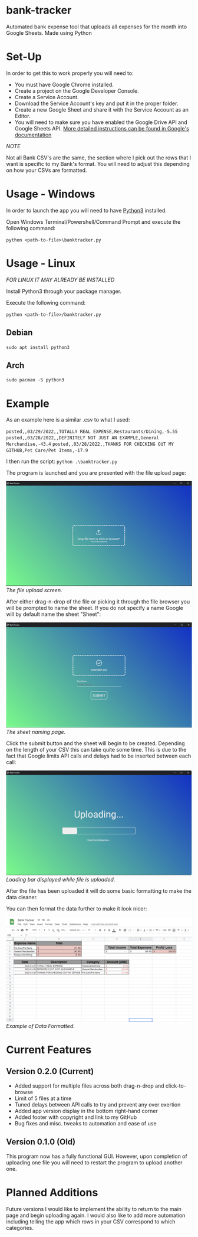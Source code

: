 # bank-tracker
Automated bank expense tool that uploads all expenses for the month into Google Sheets. Made using Python

# Set-Up
In order to get this to work properly you will need to:
+ You must have Google Chrome installed.
+ Create a project on the Google Developer Console.
+ Create a Service Account.
+ Download the Service Account's key and put it in the proper folder.
+ Create a new Google Sheet and share it with the Service Account as an Editor.
+ You will need to make sure you have enabled the Google Drive API and Google Sheets API.
[More detailed instructions can be found in Google's documentation](https://docs.gspread.org/en/latest/oauth2.html)

*NOTE*

Not all Bank CSV's are the same, the section where I pick out the rows that I want is specific to my Bank's format. You will need to adjust this depending on how your CSVs are formatted.

# Usage - Windows
In order to launch the app you will need to have [Python3](https://www.python.org/downloads/windows/) installed.

Open Windows Terminal/Powershell/Command Prompt and execute the following command:

`python <path-to-file>\banktracker.py`

# Usage - Linux
*FOR LINUX IT MAY ALREADY BE INSTALLED*

Install Python3 through your package manager.

Execute the following command:

`python <path-to-file>/banktracker.py`

## Debian

`sudo apt install python3`

## Arch

`sudo pacman -S python3`

# Example
As an example here is a similar .csv to what I used:

`posted,,03/29/2022,,TOTALLY REAL EXPENSE,Restaurants/Dining,-5.55`
`posted,,03/28/2022,,DEFINITELY NOT JUST AN EXAMPLE,General Merchandise,-43.4`
`posted,,03/28/2022,,THANKS FOR CHECKING OUT MY GITHUB,Pet Care/Pet Items,-17.9`

I then run the script:
`python .\banktracker.py`

The program is launched and you are presented with the file upload page:

![alt text](https://github.com/Dbevan770/bank-tracker/blob/main/tracker_gui_main_page.png "The file upload screen.")
*The file upload screen.*

After either drag-n-drop of the file or picking it through the file browser you will be prompted to name the sheet.
If you do not specify a name Google will by default name the sheet "Sheet<number>":

![alt text](https://github.com/Dbevan770/bank-tracker/blob/main/sheet_naming_page.png "The sheet naming page.")
*The sheet naming page.*

Click the submit button and the sheet will begin to be created. Depending on the length of your CSV this can take quite
some time. This is due to the fact that Google limits API calls and delays had to be inserted between each call:

![alt text](https://github.com/Dbevan770/bank-tracker/blob/main/uploading_page.png "Loading bar displayed while file is uploaded.")
*Loading bar displayed while file is uploaded.*

After the file has been uploaded it will do some basic formatting to make the data cleaner.

You can then format the data further to make it look nicer:

![alt text](https://github.com/Dbevan770/bank-tracker/blob/main/example_formatted.png "Example of Data Formatted.")
*Example of Data Formatted.*


# Current Features
## Version 0.2.0 (Current)
+ Added support for multiple files across both drag-n-drop and click-to-browse
+ Limit of 5 files at a time
+ Tuned delays between API calls to try and prevent any over exertion
+ Added app version display in the bottom right-hand corner
+ Added footer with copyright and link to my GitHub
+ Bug fixes and misc. tweaks to automation and ease of use

## Version 0.1.0 (Old)
This program now has a fully functional GUI. However, upon completion of uploading one file you will need to restart the program to upload another one.

# Planned Additions
Future versions I would like to implement the ability to return to the main page and begin uploading again. I would also like to add more automation including telling the app which rows in your CSV correspond to which categories.
